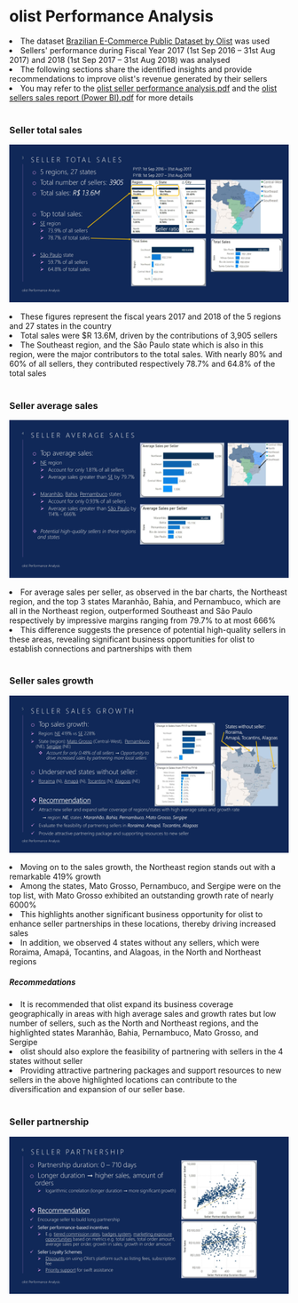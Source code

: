 # olist Performance Analysis
<li>The dataset <a href="https://www.kaggle.com/datasets/olistbr/brazilian-ecommerce">Brazilian E-Commerce Public Dataset by Olist</a> was used</li>
<li>Sellers' performance during Fiscal Year 2017 (1st Sep 2016 – 31st Aug 2017) and 2018 (1st Sep 2017 – 31st Aug 2018) was analysed</li>
<li>The following sections share the identified insights and provide recommendations to improve olist's revenue generated by their sellers</li>
<li>You may refer to the <a href="https://github.com/samuel-lam1/olist_power_bi/blob/main/olist%20seller%20performance%20analysis.pdf">olist seller performance analysis.pdf</a> and the <a href="https://github.com/samuel-lam1/olist_power_bi/blob/main/olist%20sellers%20sales%20report%20(Power%20BI).pdf">olist sellers sales report (Power BI).pdf</a> for more details</li>
<br>

### Seller total sales
![Seller total sales](https://github.com/samuel-lam1/olist_power_bi/blob/ppt_slide/ppt_slide_3.jpg?raw=true)
<li>These figures represent the fiscal years 2017 and 2018 of the 5 regions and 27 states in the country</li>
<li>Total sales were $R 13.6M, driven by the contributions of 3,905 sellers</li>
<li>The Southeast region, and the São Paulo state which is also in this region, were the major contributors to the total sales. With nearly 80% and 60% of all sellers, they contributed respectively 78.7% and 64.8% of the total sales</li>
<br>

### Seller average sales
![Seller average sales](https://github.com/samuel-lam1/olist_power_bi/blob/ppt_slide/ppt_slide_4.jpg?raw=true)
<li>For average sales per seller, as observed in the bar charts, the Northeast region, and the top 3 states Maranhão, Bahia, and Pernambuco, which are all in the Northeast region, outperformed Southeast and São Paulo respectively by impressive margins ranging from 79.7% to at most 666%</li>
<li>This difference suggests the presence of potential high-quality sellers in these areas, revealing significant business opportunities for olist to establish connections and partnerships with them</li>
<br>

### Seller sales growth
![Seller sales growth](https://github.com/samuel-lam1/olist_power_bi/blob/ppt_slide/ppt_slide_5.jpg?raw=true)
<li>Moving on to the sales growth, the Northeast region stands out with a remarkable 419% growth</li>
<li>Among the states, Mato Grosso, Pernambuco, and Sergipe were on the top list, with Mato Grosso exhibited an outstanding growth rate of nearly 6000%</li>
<li>This highlights another significant business opportunity for olist to enhance seller partnerships in these locations, thereby driving increased sales</li>
<li>In addition, we observed 4 states without any sellers, which were Roraima, Amapá, Tocantins, and Alagoas, in the North and Northeast regions</li>

##### _Recommedations_
<li>It is recommended that olist expand its business coverage geographically in areas with high average sales and growth rates but low number of sellers, such as the North and Northeast regions, and the highlighted states Maranhão, Bahia, Pernambuco, Mato Grosso, and Sergipe</li>
<li>olist should also explore the feasibility of partnering with sellers in the 4 states without seller</li>
<li>Providing attractive partnering packages and support resources to new sellers in the above highlighted locations can contribute to the diversification and expansion of our seller base.</li>
<br>

### Seller partnership
![Seller partnership](https://github.com/samuel-lam1/olist_power_bi/blob/ppt_slide/ppt_slide_6.jpg?raw=true)
